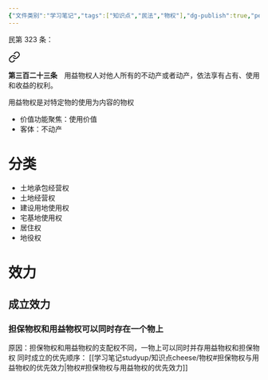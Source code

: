 ```yaml
---
{"文件类别":"学习笔记","tags":["知识点","民法","物权"],"dg-publish":true,"permalink":"/学习笔记studyup/知识点cheese/用益物权/","dgPassFrontmatter":true,"created":"2024-09-29T14:11:22.041+08:00","updated":"2024-10-25T12:39:53.960+08:00"}
---
```


民第 323 条：
<div class="transclusion internal-embed is-loaded"><a class="markdown-embed-link" href="////#t323" aria-label="Open link"><svg xmlns="http://www.w3.org/2000/svg" width="24" height="24" viewBox="0 0 24 24" fill="none" stroke="currentColor" stroke-width="2" stroke-linecap="round" stroke-linejoin="round" class="svg-icon lucide-link"><path d="M10 13a5 5 0 0 0 7.54.54l3-3a5 5 0 0 0-7.07-7.07l-1.72 1.71"></path><path d="M14 11a5 5 0 0 0-7.54-.54l-3 3a5 5 0 0 0 7.07 7.07l1.71-1.71"></path></svg></a><div class="markdown-embed">



**第三百二十三条**　用益物权人对他人所有的不动产或者动产，依法享有占有、使用和收益的权利。 

</div></div>

用益物权是对特定物的使用为内容的物权
- 价值功能聚焦：使用价值
- 客体：不动产

# 分类
- 土地承包经营权
- 土地经营权
- 建设用地使用权
- 宅基地使用权
- 居住权
- 地役权

# 效力
## 成立效力
### 担保物权和用益物权可以同时存在一个物上
原因：担保物权和用益物权的支配权不同，一物上可以同时并存用益物权和担保物权
同时成立的优先顺序： [[学习笔记studyup/知识点cheese/物权#担保物权与用益物权的优先效力\|物权#担保物权与用益物权的优先效力]]
